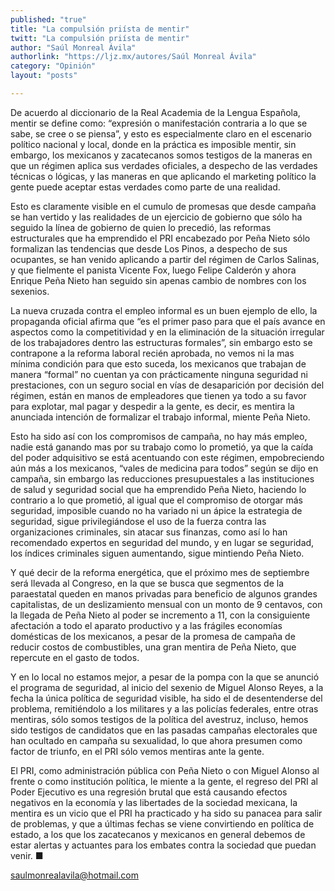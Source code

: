 ```yaml
---
published: "true"
title: "La compulsión priísta de mentir"
twitt: "La compulsión priísta de mentir"
author: "Saúl Monreal Ávila"
authorlink: "https://ljz.mx/autores/Saúl Monreal Ávila"
category: "Opinión"
layout: "posts"

---
```





De acuerdo al diccionario de la Real Academia de la Lengua Española, mentir
se define como: “expresión o manifestación contraria a lo que se sabe, se
cree o se piensa”, y esto es especialmente claro en el escenario político
nacional y local, donde en la práctica es imposible mentir, sin embargo,
los mexicanos y zacatecanos somos testigos de la maneras en que un régimen
aplica sus verdades oficiales, a despecho de las verdades técnicas o
lógicas, y las maneras en que aplicando el marketing político la gente
puede aceptar estas verdades como parte de una realidad.

Esto es claramente visible en el cumulo de promesas que desde campaña se
han vertido y las realidades de un ejercicio de gobierno que sólo ha
seguido la línea de gobierno de quien lo precedió, las reformas
estructurales que ha emprendido el PRI encabezado por Peña Nieto sólo
formalizan las tendencias que desde Los Pinos, a despecho de sus ocupantes,
se han venido aplicando a partir del régimen de Carlos Salinas, y que
fielmente el panista Vicente Fox, luego Felipe Calderón y ahora Enrique
Peña Nieto han seguido sin apenas cambio de nombres con los sexenios.

La nueva cruzada contra el empleo informal es un buen ejemplo de ello, la
propaganda oficial afirma que “es el primer paso para que el país avance en
aspectos como la competitividad y en la eliminación de la situación
irregular de los trabajadores dentro las estructuras formales”, sin embargo
esto se contrapone a la reforma laboral recién aprobada, no vemos ni la mas
mínima condición para que esto suceda, los mexicanos que trabajan de manera
“formal” no cuentan ya con prácticamente ninguna seguridad ni prestaciones,
con un seguro social en vías de desaparición por decisión del régimen,
están en manos de empleadores que tienen ya todo a su favor para explotar,
mal pagar y despedir a la gente, es decir, es mentira la anunciada
intención de formalizar el trabajo informal, miente Peña Nieto.

Esto  ha sido así con los compromisos de campaña, no hay más empleo, nadie
está ganando mas por su trabajo como lo prometió, ya que la caída del poder
adquisitivo se está acentuando con este régimen, empobreciendo aún más a
los mexicanos, “vales de medicina para todos” según se dijo en campaña, sin
embargo las reducciones presupuestales a las instituciones de salud y
seguridad social que ha emprendido Peña Nieto, haciendo lo contrario a lo
que prometió, al igual que el compromiso de otorgar más seguridad,
imposible cuando no ha variado ni un ápice la estrategia de seguridad,
sigue privilegiándose el uso de la fuerza contra las organizaciones
criminales, sin atacar sus finanzas, como así lo han recomendado expertos
en seguridad del mundo, y en lugar se seguridad, los índices criminales
siguen aumentando, sigue mintiendo Peña Nieto.

Y qué decir de la reforma energética, que el próximo mes de septiembre será
llevada al Congreso, en la que se busca que segmentos de la paraestatal
queden en manos privadas para beneficio de algunos grandes capitalistas, de
un deslizamiento mensual con un monto de 9 centavos, con la llegada de Peña
Nieto al poder se incremento a 11, con la consiguiente afectación a todo el
aparato productivo y a las frágiles economías domésticas de los mexicanos,
a pesar de la promesa de campaña de reducir costos de combustibles, una
gran mentira de Peña Nieto, que repercute en el gasto de todos.

Y en lo local no estamos mejor, a pesar de la pompa con la que se anunció
el programa de seguridad, al inicio del sexenio de Miguel Alonso Reyes, a
la fecha la única política de seguridad visible, ha sido el de
desentenderse del problema, remitiéndolo a los militares y a las policías
federales, entre otras mentiras, sólo somos testigos de la política del
avestruz, incluso, hemos sido testigos de candidatos que en las pasadas
campañas electorales que han ocultado en campaña su sexualidad, lo que
ahora presumen como factor de triunfo, en el PRI sólo vemos mentiras ante
la gente.

El PRI, como administración pública con Peña Nieto o con Miguel Alonso al
frente o como institución política, le miente a la gente, el regreso del
PRI al Poder Ejecutivo es una regresión brutal que está causando efectos
negativos en la economía y las libertades de la sociedad mexicana, la
mentira es un vicio que el PRI ha practicado y ha sido su panacea para
salir de problemas, y que a últimas fechas se viene convirtiendo en
política de estado, a los que los zacatecanos y mexicanos en general
debemos de estar alertas y actuantes para los embates contra la sociedad
que puedan venir. ■

saulmonrealavila@hotmail.com

